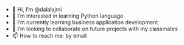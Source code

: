 - 👋 Hi, I’m @dalalajmi
- 👀 I’m interested in learning Python language
- 🌱 I’m currently learning business application development
- 💞️ I’m looking to collaborate on future projects with my classmates
- 📫 How to reach me: by email

<!---
dalalajmi/dalalajmi is a ✨ special ✨ repository because its `README.md` (this file) appears on your GitHub profile.
You can click the Preview link to take a look at your changes.
--->
